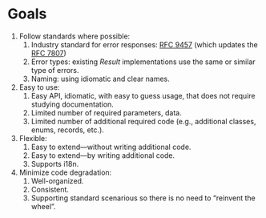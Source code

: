 # Goals
1. Follow standards where possible:
    1. Industry standard for error responses: [RFC 9457](https://datatracker.ietf.org/doc/html/rfc9457) (which updates the [RFC 7807](https://datatracker.ietf.org/doc/html/rfc7807))
    1. Error types: existing *Result* implementations use the same or similar type of errors.
    1. Naming: using idiomatic and clear names.
1. Easy to use:
	1. Easy API, idiomatic, with easy to guess usage, that does not require studying documentation.
	1. Limited number of required parameters, data.
	1. Limited number of additional required code (e.g., additional classes, enums, records, etc.).
1. Flexible:
	1. Easy to extend—without writing additional code.
	1. Easy to extend—by writing additional code.
	1. Supports i18n.
1. Minimize code degradation:
	1. Well-organized.
	1. Consistent.
	1. Supporting standard scenarious so there is no need to “reinvent the wheel”.
